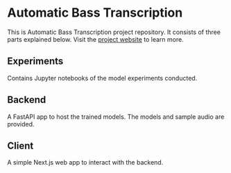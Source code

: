 # Automatic Bass Transcription

This is Automatic Bass Transcription project repository. It consists of three parts explained below. 
Visit the [project website](https://wp2023.cs.hku.hk/fyp23026/) to learn more.

## Experiments

Contains Jupyter notebooks of the model experiments conducted.

## Backend

A FastAPI app to host the trained models. The models and sample audio are provided.

## Client

A simple Next.js web app to interact with the backend.

